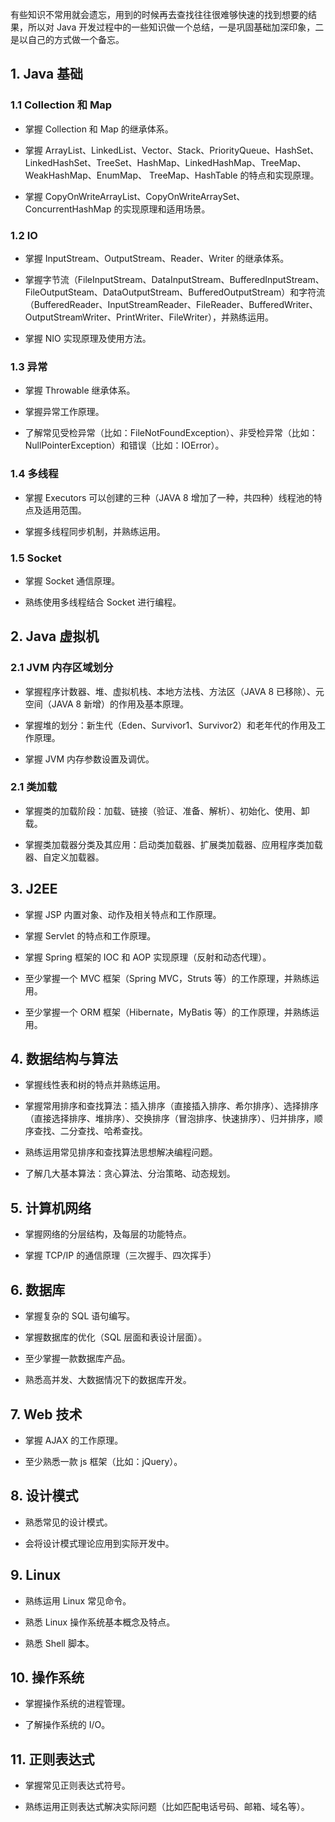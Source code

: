 有些知识不常用就会遗忘，用到的时候再去查找往往很难够快速的找到想要的结果，所以对 Java 开发过程中的一些知识做一个总结，一是巩固基础加深印象，二是以自己的方式做一个备忘。

## 1. Java 基础

### 1.1 Collection 和 Map

- 掌握 Collection 和 Map 的继承体系。

- 掌握 ArrayList、LinkedList、Vector、Stack、PriorityQueue、HashSet、 LinkedHashSet、TreeSet、HashMap、LinkedHashMap、TreeMap、WeakHashMap、EnumMap、 TreeMap、HashTable 的特点和实现原理。

- 掌握 CopyOnWriteArrayList、CopyOnWriteArraySet、ConcurrentHashMap 的实现原理和适用场景。

### 1.2 IO

- 掌握 InputStream、OutputStream、Reader、Writer 的继承体系。

- 掌握字节流（FileInputStream、DataInputStream、BufferedInputStream、 FileOutputSteam、DataOutputStream、BufferedOutputStream）和字符流 （BufferedReader、InputStreamReader、FileReader、BufferedWriter、 OutputStreamWriter、PrintWriter、FileWriter），并熟练运用。

- 掌握 NIO 实现原理及使用方法。

### 1.3 异常

- 掌握 Throwable 继承体系。

- 掌握异常工作原理。

- 了解常见受检异常（比如：FileNotFoundException）、非受检异常（比如：NullPointerException）和错误（比如：IOError）。

### 1.4 多线程

- 掌握 Executors 可以创建的三种（JAVA 8 增加了一种，共四种）线程池的特点及适用范围。

- 掌握多线程同步机制，并熟练运用。

### 1.5 Socket

- 掌握 Socket 通信原理。

- 熟练使用多线程结合 Socket 进行编程。

## 2. Java 虚拟机

### 2.1 JVM 内存区域划分

- 掌握程序计数器、堆、虚拟机栈、本地方法栈、方法区（JAVA 8 已移除）、元空间（JAVA 8 新增）的作用及基本原理。

- 掌握堆的划分：新生代（Eden、Survivor1、Survivor2）和老年代的作用及工作原理。

- 掌握 JVM 内存参数设置及调优。

### 2.1 类加载

- 掌握类的加载阶段：加载、链接（验证、准备、解析）、初始化、使用、卸载。

- 掌握类加载器分类及其应用：启动类加载器、扩展类加载器、应用程序类加载器、自定义加载器。

## 3. J2EE

- 掌握 JSP 内置对象、动作及相关特点和工作原理。

- 掌握 Servlet 的特点和工作原理。

- 掌握 Spring 框架的 IOC 和 AOP 实现原理（反射和动态代理）。

- 至少掌握一个 MVC 框架（Spring MVC，Struts 等）的工作原理，并熟练运用。

- 至少掌握一个 ORM 框架（Hibernate，MyBatis 等）的工作原理，并熟练运用。

## 4. 数据结构与算法

- 掌握线性表和树的特点并熟练运用。

- 掌握常用排序和查找算法：插入排序（直接插入排序、希尔排序）、选择排序（直接选择排序、堆排序）、交换排序（冒泡排序、快速排序）、归并排序，顺序查找、二分查找、哈希查找。

- 熟练运用常见排序和查找算法思想解决编程问题。

- 了解几大基本算法：贪心算法、分治策略、动态规划。

## 5. 计算机网络

- 掌握网络的分层结构，及每层的功能特点。

- 掌握 TCP/IP 的通信原理（三次握手、四次挥手）

## 6. 数据库

- 掌握复杂的 SQL 语句编写。

- 掌握数据库的优化（SQL 层面和表设计层面）。

- 至少掌握一款数据库产品。

- 熟悉高并发、大数据情况下的数据库开发。

## 7. Web 技术

- 掌握 AJAX 的工作原理。

- 至少熟悉一款 js 框架（比如：jQuery）。

## 8. 设计模式

- 熟悉常见的设计模式。

- 会将设计模式理论应用到实际开发中。

## 9. Linux

- 熟练运用 Linux 常见命令。

- 熟悉 Linux 操作系统基本概念及特点。

- 熟悉 Shell 脚本。

## 10. 操作系统

- 掌握操作系统的进程管理。

- 了解操作系统的 I/O。

## 11. 正则表达式

- 掌握常见正则表达式符号。

- 熟练运用正则表达式解决实际问题（比如匹配电话号码、邮箱、域名等）。


